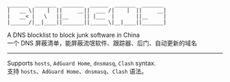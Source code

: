 
```
_______  _______  _______  ______  _______  _______  
|   __ \|    |  ||     __||  ___ /|    |  ||     __|  
|   __< |   \   ||__     || |___  |       ||__     |  
|______/|__|____||_______||______\|__|____||_______|  
```
A DNS blocklist to block junk software in China  
一个 DNS 屏蔽清单，能屏蔽流氓软件、跟踪器、后门、自动更新的域名

---
Supports ``hosts``, ``AdGuard Home``, ``dnsmasq``, ``Clash`` syntax.  
支持 ``hosts``、``AdGuard Home``、``dnsmasq``、``Clash`` 语法。
